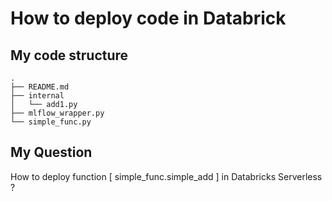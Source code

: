 # How to deploy code in Databrick

## My code structure
```
.
├── README.md
├── internal
│   └── add1.py
├── mlflow_wrapper.py
└── simple_func.py
```

## My Question
How to deploy function [ simple_func.simple_add ] in Databricks Serverless ?

